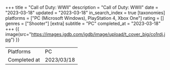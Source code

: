 +++
title = "Call of Duty: WWII"
description = "Call of Duty: WWII"
date = "2023-03-18"
updated = "2023-03-18"
in_search_index = true
[taxonomies]
platforms = ["PC (Microsoft Windows), PlayStation 4, Xbox One"]
rating = []
genres = ["Shooter"]
[extra]
subtitle = "PC"
completed_at = "2023-03-18"
+++
{{ image(src="https://images.igdb.com/igdb/image/upload/t_cover_big/co1rdj.jpg") }}

|              |            |
| ------------ | ---------- |
| Platforms    | PC |
| Completed at | 2023/03/18 |


